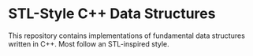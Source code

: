 # STL-Style C++ Data Structures

This repository contains implementations of fundamental data structures written in C++.
Most follow an STL-inspired style.
